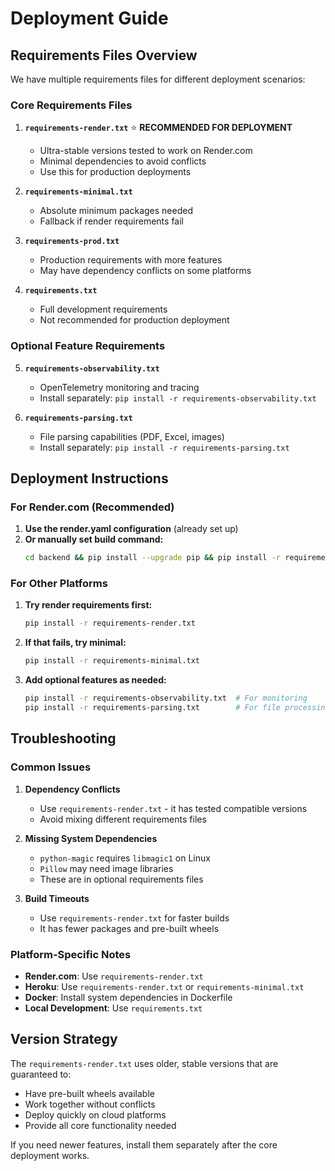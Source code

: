 # Deployment Guide

## Requirements Files Overview

We have multiple requirements files for different deployment scenarios:

### Core Requirements Files

1. **`requirements-render.txt`** ⭐ **RECOMMENDED FOR DEPLOYMENT**
   - Ultra-stable versions tested to work on Render.com
   - Minimal dependencies to avoid conflicts
   - Use this for production deployments

2. **`requirements-minimal.txt`** 
   - Absolute minimum packages needed
   - Fallback if render requirements fail

3. **`requirements-prod.txt`**
   - Production requirements with more features
   - May have dependency conflicts on some platforms

4. **`requirements.txt`**
   - Full development requirements
   - Not recommended for production deployment

### Optional Feature Requirements

5. **`requirements-observability.txt`**
   - OpenTelemetry monitoring and tracing
   - Install separately: `pip install -r requirements-observability.txt`

6. **`requirements-parsing.txt`**
   - File parsing capabilities (PDF, Excel, images)
   - Install separately: `pip install -r requirements-parsing.txt`

## Deployment Instructions

### For Render.com (Recommended)

1. **Use the render.yaml configuration** (already set up)
2. **Or manually set build command:**
   ```bash
   cd backend && pip install --upgrade pip && pip install -r requirements-render.txt
   ```

### For Other Platforms

1. **Try render requirements first:**
   ```bash
   pip install -r requirements-render.txt
   ```

2. **If that fails, try minimal:**
   ```bash
   pip install -r requirements-minimal.txt
   ```

3. **Add optional features as needed:**
   ```bash
   pip install -r requirements-observability.txt  # For monitoring
   pip install -r requirements-parsing.txt        # For file processing
   ```

## Troubleshooting

### Common Issues

1. **Dependency Conflicts**
   - Use `requirements-render.txt` - it has tested compatible versions
   - Avoid mixing different requirements files

2. **Missing System Dependencies**
   - `python-magic` requires `libmagic1` on Linux
   - `Pillow` may need image libraries
   - These are in optional requirements files

3. **Build Timeouts**
   - Use `requirements-render.txt` for faster builds
   - It has fewer packages and pre-built wheels

### Platform-Specific Notes

- **Render.com**: Use `requirements-render.txt`
- **Heroku**: Use `requirements-render.txt` or `requirements-minimal.txt`
- **Docker**: Install system dependencies in Dockerfile
- **Local Development**: Use `requirements.txt`

## Version Strategy

The `requirements-render.txt` uses older, stable versions that are guaranteed to:
- Have pre-built wheels available
- Work together without conflicts
- Deploy quickly on cloud platforms
- Provide all core functionality needed

If you need newer features, install them separately after the core deployment works.